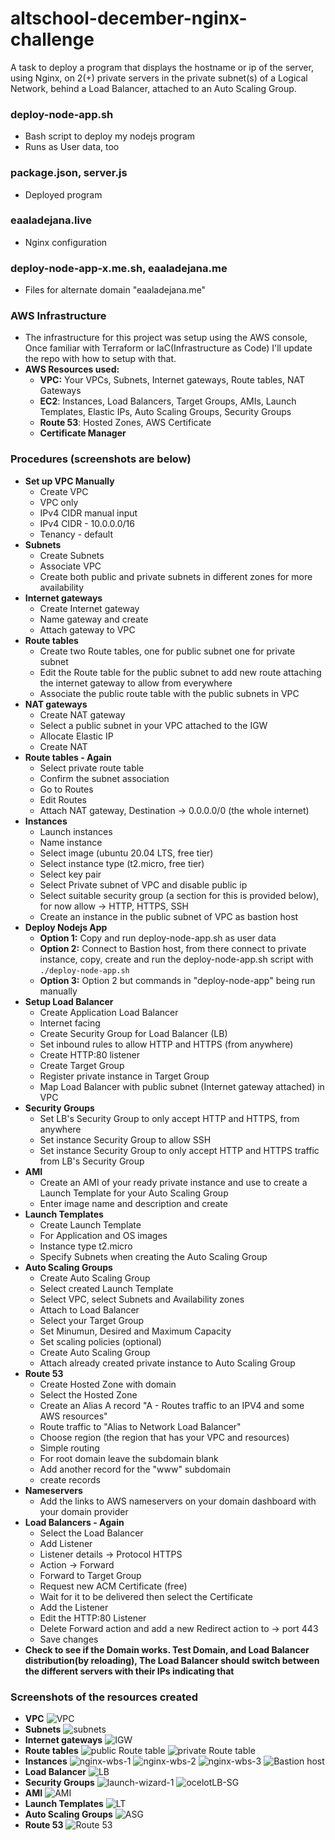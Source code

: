 # altschool-december-nginx-challenge
A task to deploy a program that displays the hostname or ip of the server, using Nginx, on 2(+) private servers in the private subnet(s) of a Logical Network, behind a Load Balancer, attached to an Auto Scaling Group.
### deploy-node-app.sh
- Bash script to deploy my nodejs program
- Runs as User data, too
### package.json, server.js
- Deployed program
### eaaladejana.live
- Nginx configuration
### deploy-node-app-x.me.sh, eaaladejana.me
- Files for alternate domain "eaaladejana.me"
### AWS Infrastructure
- The infrastructure for this project was setup using the AWS console, Once familiar with Terraform or IaC(Infrastructure as Code) I'll update the repo with how to setup with that.
- **AWS Resources used:**
  - **VPC:** Your VPCs, Subnets, Internet gateways, Route tables, NAT Gateways
  - **EC2**: Instances, Load Balancers, Target Groups, AMIs, Launch Templates, Elastic IPs, Auto Scaling Groups, Security Groups
  - **Route 53**: Hosted Zones, AWS Certificate
  - **Certificate Manager**
### Procedures **(screenshots are below)**
- **Set up VPC Manually**
  - Create VPC
  - VPC only
  - IPv4 CIDR manual input
  - IPv4 CIDR - 10.0.0.0/16
  - Tenancy - default
- **Subnets**
  - Create Subnets
  - Associate VPC
  - Create both public and private subnets in different zones for more availability
- **Internet gateways**
  - Create Internet gateway
  - Name gateway and create
  - Attach gateway to VPC
- **Route tables**
  - Create two Route tables, one for public subnet one for private subnet
  - Edit the Route table for the public subnet to add new route attaching the internet gateway to allow from everywhere
  - Associate the public route table with the public subnets in VPC
- **NAT gateways**
  - Create NAT gateway
  - Select a public subnet in your VPC attached to the IGW
  - Allocate Elastic IP
  - Create NAT
- **Route tables - Again**
  - Select private route table
  - Confirm the subnet association
  - Go to Routes
  - Edit Routes
  - Attach NAT gateway, Destination -> 0.0.0.0/0 (the whole internet)
- **Instances**
  - Launch instances
  - Name instance
  - Select image (ubuntu 20.04 LTS, free tier)
  - Select instance type (t2.micro, free tier)
  - Select key pair
  - Select Private subnet of VPC and disable public ip
  - Select suitable security group (a section for this is provided below), for now allow -> HTTP, HTTPS, SSH
  - Create an instance in the public subnet of VPC as bastion host
- **Deploy Nodejs App**
  - **Option 1:** Copy and run deploy-node-app.sh as user data
  - **Option 2:** Connect to Bastion host, from there connect to private instance, copy, create and run the deploy-node-app.sh script with `./deploy-node-app.sh` 
  - **Option 3:** Option 2 but commands in "deploy-node-app" being run manually
- **Setup Load Balancer**
  - Create Application Load Balancer
  - Internet facing
  - Create Security Group for Load Balancer (LB)
  - Set inbound rules to allow HTTP and HTTPS (from anywhere)
  - Create HTTP:80 listener
  - Create Target Group
  - Register private instance in Target Group
  - Map Load Balancer with public subnet (Internet gateway attached) in VPC
- **Security Groups**
  - Set LB's Security Group to only accept HTTP and HTTPS, from anywhere
  - Set instance Security Group to allow SSH
  - Set instance Security Group to only accept HTTP and HTTPS traffic from LB's Security Group
- **AMI**
  - Create an AMI of your ready private instance and use to create a Launch Template for your Auto Scaling Group
  - Enter image name and description and create
- **Launch Templates**
  - Create Launch Template
  - For Application and OS images
  - Instance type t2.micro
  - Specify Subnets when creating the Auto Scaling Group
- **Auto Scaling Groups**
  - Create Auto Scaling Group
  - Select created Launch Template
  - Select VPC, select Subnets and Availability zones
  - Attach to Load Balancer
  - Select your Target Group
  - Set Minumun, Desired and Maximum Capacity
  - Set scaling policies (optional)
  - Create Auto Scaling Group
  - Attach already created private instance to Auto Scaling Group 
- **Route 53**
  - Create Hosted Zone with domain
  - Select the Hosted Zone
  - Create an Alias A record "A - Routes traffic to an IPV4 and some AWS resources"
  - Route traffic to "Alias to Network Load Balancer"
  - Choose region (the region that has your VPC and resources)
  - Simple routing
  - For root domain leave the subdomain blank
  - Add another record for the "www" subdomain
  - create records
- **Nameservers**
  - Add the links to AWS nameservers on your domain dashboard with your domain provider
- **Load Balancers - Again**
  - Select the Load Balancer
  - Add Listener
  - Listener details -> Protocol HTTPS
  - Action -> Forward
  - Forward to Target Group
  - Request new ACM Certificate (free)
  - Wait for it to be delivered then select the Certificate
  - Add the Listener
  - Edit the HTTP:80 Listener
  - Delete Forward action and add a new Redirect action to -> port 443
  - Save changes
- **Check to see if the Domain works. Test Domain, and Load Balancer distribution(by reloading), The Load Balancer should switch between the different servers with their IPs indicating that** 
### Screenshots of the resources created
- **VPC**
![VPC](./images/VPC.png)
- **Subnets**
![subnets](./images/subnets.png)
- **Internet gateways**
![IGW](./images/IGW.png)
- **Route tables**
![public Route table](./images/PubRT.png)
![private Route table](./images/PrivRT.png)
- **Instances**
![nginx-wbs-1](./images/nginx-wbs-1.png)
![nginx-wbs-2](./images/nginx-wbs-2.png)
![nginx-wbs-3](./images/nginx-wbs-3.png)
![Bastion host](./images/VPC.png)
- **Load Balancer**
![LB](./images/LB.png)
- **Security Groups**
![launch-wizard-1](./images/VPC.png)
![ocelotLB-SG](./images/VPC.png)
- **AMI**
![AMI](./images/AMI.png)
- **Launch Templates**
![LT](./images/LT.png)
- **Auto Scaling Groups**
![ASG](./images/ASG.png)
- **Route 53**
![Route 53](./images/Route-53.png)



